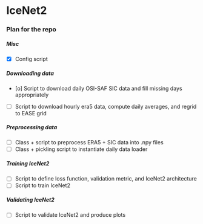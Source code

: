 # IceNet2

### Plan for the repo

##### Misc
* [x] Config script

##### Downloading data
* [o] Script to download daily OSI-SAF SIC data and fill missing days appropriately
* [ ] Script to download hourly era5 data, compute daily averages, and regrid to EASE grid

##### Preprocessing data
* [ ] Class + script to preprocess ERA5 + SIC data into .npy files
* [ ] Class + pickling script to instantiate daily data loader

##### Training IceNet2
* [ ] Script to define loss function, validation metric, and IceNet2 architecture
* [ ] Script to train IceNet2

##### Validating IceNet2
* [ ] Script to validate IceNet2 and produce plots
